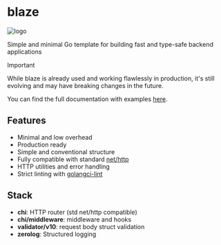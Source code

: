 # blaze

![logo](https://github.com/paologaleotti/blaze/assets/45665769/a0c691df-b76b-4a4a-ac44-c622dd458352)

Simple and minimal Go template for building fast and type-safe backend applications

> [!IMPORTANT]
> While blaze is already used and working flawlessly in production, it's still evolving and may have breaking changes in the future.

You can find the full documentation with examples [here](https://github.com/paologaleotti/blaze/wiki).

## Features
- Minimal and low overhead
- Production ready
- Simple and conventional structure
- Fully compatible with standard [net/http](https://pkg.go.dev/net/http)
- HTTP utilities and error handling
- Strict linting with [golangci-lint](https://golangci-lint.run/)

## Stack
- **chi**: HTTP router (std net/http compatible)
- **chi/middleware**: middleware and hooks
- **validator/v10**: request body struct validation
- **zerolog**: Structured logging
